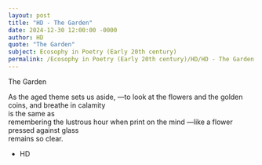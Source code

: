 ```yaml
---
layout: post
title: "HD - The Garden"
date: 2024-12-30 12:00:00 -0000
author: HD
quote: "The Garden"
subject: Ecosophy in Poetry (Early 20th century)
permalink: /Ecosophy in Poetry (Early 20th century)/HD/HD - The Garden
---
```


The Garden

   As the aged theme sets us aside,
   —to look at the flowers
   and the golden coins,
   and breathe in calamity  
   is the same as  
   remembering
   the lustrous hour
   when print on the mind
   —like a flower pressed against glass   
   remains so clear.


- HD
